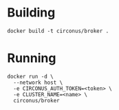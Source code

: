 # Building

```
docker build -t circonus/broker .
```

# Running

```
docker run -d \
  --network host \
  -e CIRCONUS_AUTH_TOKEN=<token> \
  -e CLUSTER_NAME=<name> \
  circonus/broker
```
